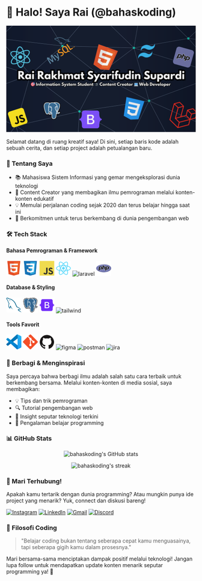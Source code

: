 # 👋 Halo! Saya Rai (@bahaskoding)

![Banner GitHub](https://github.com/BahasKoding/BahasKoding/blob/main/banner%20github.png)

Selamat datang di ruang kreatif saya! Di sini, setiap baris kode adalah sebuah cerita, dan setiap project adalah petualangan baru.

### 🌟 Tentang Saya

- 📚 Mahasiswa Sistem Informasi yang gemar mengeksplorasi dunia teknologi
- 🎥 Content Creator yang membagikan ilmu pemrograman melalui konten-konten edukatif
- 💡 Memulai perjalanan coding sejak 2020 dan terus belajar hingga saat ini
- 🚀 Berkomitmen untuk terus berkembang di dunia pengembangan web

### 🛠️ Tech Stack

#### Bahasa Pemrograman & Framework
<p align="left">
  <img src="https://raw.githubusercontent.com/devicons/devicon/master/icons/html5/html5-original.svg" alt="html5" width="40" height="40"/>
  <img src="https://raw.githubusercontent.com/devicons/devicon/master/icons/css3/css3-original.svg" alt="css3" width="40" height="40"/>
  <img src="https://raw.githubusercontent.com/devicons/devicon/master/icons/javascript/javascript-original.svg" alt="javascript" width="40" height="40"/>
  <img src="https://raw.githubusercontent.com/devicons/devicon/master/icons/react/react-original.svg" alt="react" width="40" height="40"/>
  <img src="https://cdn.worldvectorlogo.com/logos/laravel-2.svg" alt="laravel" width="40" height="40"/>
  <img src="https://raw.githubusercontent.com/devicons/devicon/master/icons/php/php-original.svg" alt="php" width="40" height="40"/>
</p>

#### Database & Styling
<p align="left">
  <img src="https://raw.githubusercontent.com/devicons/devicon/master/icons/mysql/mysql-original.svg" alt="mysql" width="40" height="40"/>
  <img src="https://raw.githubusercontent.com/devicons/devicon/master/icons/postgresql/postgresql-original.svg" alt="postgresql" width="40" height="40"/>
  <img src="https://raw.githubusercontent.com/devicons/devicon/master/icons/bootstrap/bootstrap-plain.svg" alt="bootstrap" width="40" height="40"/>
  <img src="https://www.vectorlogo.zone/logos/tailwindcss/tailwindcss-icon.svg" alt="tailwind" width="40" height="40"/>
</p>

#### Tools Favorit
<p align="left">
  <img src="https://raw.githubusercontent.com/devicons/devicon/master/icons/vscode/vscode-original.svg" alt="vscode" width="40" height="40"/>
  <img src="https://raw.githubusercontent.com/devicons/devicon/master/icons/git/git-original.svg" alt="git" width="40" height="40"/>
  <img src="https://raw.githubusercontent.com/devicons/devicon/master/icons/github/github-original.svg" alt="github" width="40" height="40"/>
  <img src="https://www.vectorlogo.zone/logos/figma/figma-icon.svg" alt="figma" width="40" height="40"/>
  <img src="https://www.vectorlogo.zone/logos/getpostman/getpostman-icon.svg" alt="postman" width="40" height="40"/>
  <img src="https://www.vectorlogo.zone/logos/atlassian_jira/atlassian_jira-icon.svg" alt="jira" width="40" height="40"/>
</p>

### 📱 Berbagi & Menginspirasi

Saya percaya bahwa berbagi ilmu adalah salah satu cara terbaik untuk berkembang bersama. Melalui konten-konten di media sosial, saya membagikan:
- 💡 Tips dan trik pemrograman
- 🔍 Tutorial pengembangan web
- 🎯 Insight seputar teknologi terkini
- 🌱 Pengalaman belajar programming

### 📊 GitHub Stats

<p align="center">
  <img src="https://github-readme-stats.vercel.app/api?username=bahaskoding&show_icons=true&theme=radical" alt="bahaskoding's GitHub stats" />
</p>

<p align="center">
  <img src="https://github-readme-streak-stats.herokuapp.com/?user=bahaskoding&theme=dark" alt="bahaskoding's streak" />
</p>

### 🤝 Mari Terhubung!

Apakah kamu tertarik dengan dunia programming? Atau mungkin punya ide project yang menarik? Yuk, connect dan diskusi bareng!

[![Instagram](https://img.shields.io/badge/Instagram-%23E4405F.svg?style=for-the-badge&logo=Instagram&logoColor=white)](https://www.instagram.com/bahaskoding/)
[![LinkedIn](https://img.shields.io/badge/linkedin-%230077B5.svg?style=for-the-badge&logo=linkedin&logoColor=white)](https://www.linkedin.com/in/rai-rakhmat-syarifudin-supardi-b04818236/)
[![Gmail](https://img.shields.io/badge/Gmail-D14836?style=for-the-badge&logo=gmail&logoColor=white)](mailto:business.rkhmt@gmail.com)
[![Discord](https://img.shields.io/badge/Discord-%237289DA.svg?style=for-the-badge&logo=discord&logoColor=white)](https://discordapp.com/users/bahaskoding)

### 💭 Filosofi Coding

> "Belajar coding bukan tentang seberapa cepat kamu menguasainya, tapi seberapa gigih kamu dalam prosesnya."

Mari bersama-sama menciptakan dampak positif melalui teknologi! Jangan lupa follow untuk mendapatkan update konten menarik seputar programming ya! 🚀